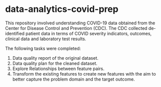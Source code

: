 
# data-analytics-covid-prep

This repository involved understanding COVID-19 data obtained from the Center for Disease Control and Prevention (CDC).
The CDC collected de-identified patient data in terms of COVID severity indicators, outcomes, clinical data and laboratory test results. 

The following tasks were completed:

1. Data quality report of the original dataset.
2. Data quality plan for the cleaned dataset.
3. Explore Relationships between feature pairs.
4. Transform the existing features to create new features with the aim to better capture the problem domain and the target outcome.  
